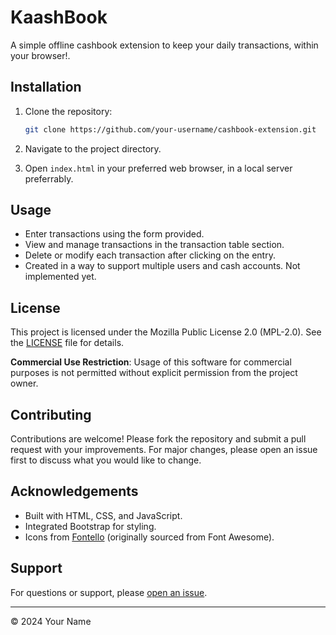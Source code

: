 # KaashBook

A simple offline cashbook extension to keep your daily transactions, within your browser!.

## Installation

1. Clone the repository:

   ```bash
   git clone https://github.com/your-username/cashbook-extension.git
   ```

2. Navigate to the project directory.

3. Open `index.html` in your preferred web browser, in a local server preferrably.

## Usage

- Enter transactions using the form provided.
- View and manage transactions in the transaction table section.
- Delete or modify each transaction after clicking on the entry.
- Created in a way to support multiple users and cash accounts. Not implemented yet.

## License

This project is licensed under the Mozilla Public License 2.0 (MPL-2.0). See the [LICENSE](LICENSE) file for details.

**Commercial Use Restriction**: Usage of this software for commercial purposes is not permitted without explicit permission from the project owner.

## Contributing

Contributions are welcome! Please fork the repository and submit a pull request with your improvements. For major changes, please open an issue first to discuss what you would like to change.

## Acknowledgements

- Built with HTML, CSS, and JavaScript.
- Integrated Bootstrap for styling.
- Icons from [Fontello](https://fontello.com/) (originally sourced from Font Awesome).

## Support

For questions or support, please [open an issue](https://github.com/your-username/cashbook-extension/issues/new).

---

© 2024 Your Name
